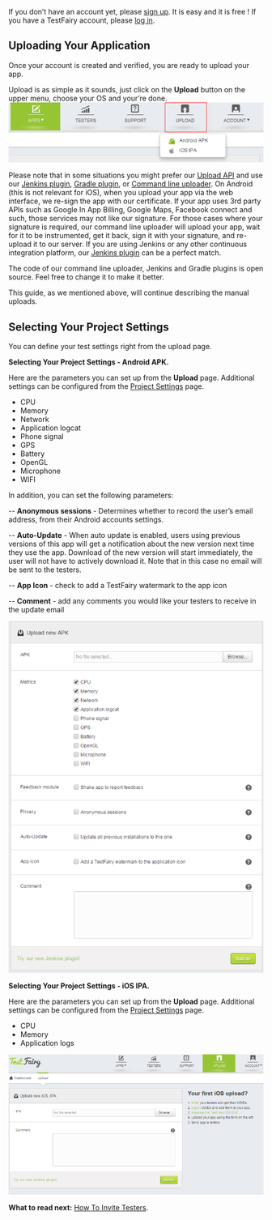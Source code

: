 
If you don’t have an account yet, please <a href="http://www.testfairy.com/signup" target="_blank">sign up</a>. It is easy and it is free !
If you have a TestFairy account, please  <a href="https://app.testfairy.com/login" target="_blank">log in</a>.

## <a id="Uploading"></a> Uploading Your Application

Once your account is created and verified, you are ready to upload your app.

Upload is as simple as it sounds, just click on the  **Upload** button on the upper menu, choose your OS and your’re done.
![ alt upload](../../img/app/upload.png)

Please note that in some situations you might prefer our <a href="http://docs.testfairy.com/Upload_API.html">Upload API</a> and use our <a href="https://wiki.jenkins-ci.org/display/JENKINS/TestFairy+Plugin">Jenkins plugin</a>, <a href="#">Gradle plugin</a>, or <a href="https://github.com/testfairy/command-line-uploader" target="_blank">Command line uploader</a>. 
On Android (this is not relevant for iOS), when you upload your app via the web interface, we re-sign the app with our certificate. If your app uses 3rd party APIs such as Google In App Billing, Google Maps, Facebook connect and such, those services may not like our signature. For those cases where your signature is required, our command line uploader will upload your app, wait for it to be instrumented, get it back, sign it with your signature, and re-upload it to our server. If you are using Jenkins or any other continuous integration platform, our [Jenkins plugin](https://wiki.jenkins-ci.org/display/JENKINS/TestFairy+Plugin) can be a perfect match.

The code of our command line uploader, Jenkins and Gradle plugins is open source. Feel free to change it to make it better.

This guide, as we mentioned above, will continue describing the manual uploads.


## Selecting Your Project Settings

You can define your test settings right from the upload page.

**Selecting Your Project Settings - Android APK.**

Here are the parameters you can set up from the **Upload** page.
Additional settings can be configured from the <a href="http://docs.testfairy.com/Getting_Started/Account_Settings.html">Project Settings</a> page.

 * CPU
 * Memory
 * Network
 * Application logcat
 * Phone signal
 * GPS
 * Battery
 * OpenGL
 * Microphone
 * WIFI

In addition, you can set the following parameters:

-- **Anonymous sessions** - Determines whether to record the user’s email address, from their Android accounts settings. 

-- **Auto-Update** - When auto update is enabled, users using previous versions of this app will get a notification about the new version next time they use the app. Download of the new version will start immediately, the user will not have to actively download it. Note that in this case no email will be sent to the testers.

-- **App Icon** - check to add a TestFairy watermark to the app icon

-- **Comment** - add any comments you would like your testers to receive in the update email

![ alt testfairy-upload](../../img/app/upload-APK.png)

**Selecting Your Project Settings - iOS IPA.**

Here are the parameters you can set up from the **Upload** page.
Additional settings can be configured from the <a href="http://docs.testfairy.com/Getting_Started/Account_Settings.html">Project Settings</a> page.

 * CPU
 * Memory
 * Application logs
 

![ alt testfairy-upload](../../img/app/upload-IPA.png)


**What to read next:** [How To Invite Testers](How_To_Invite_Testers.html).
